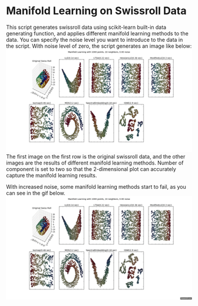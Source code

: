 # Manifold Learning on Swissroll Data

This script generates swissroll data using scikit-learn built-in data generating function, and applies different manifold learning methods to the data. You can specify the noise level you want to introduce to the data in the script. With noise level of zero, the script generates an image like below:
![alt sample_image](https://github.com/jeenalee/swissroll_manifold_learning/blob/master/0.png)
The first image on the first row is the original swissroll data, and the other images are the results of different manifold learning methods. Number of component is set to two so that the 2-dimensional plot can accurately capture the manifold learning results.

With increased noise, some manifold learning methods start to fail, as you can see in the gif below.
![alt sample_gif](https://github.com/jeenalee/swissroll_manifold_learning/blob/master/manifold_noise.gif)

